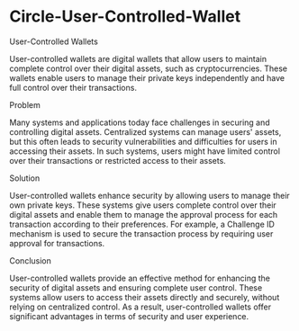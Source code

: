 # Circle-User-Controlled-Wallet

User-Controlled Wallets

User-controlled wallets are digital wallets that allow users to maintain complete control over their digital assets, such as cryptocurrencies. These wallets enable users to manage their private keys independently and have full control over their transactions.

Problem

Many systems and applications today face challenges in securing and controlling digital assets. Centralized systems can manage users' assets, but this often leads to security vulnerabilities and difficulties for users in accessing their assets. In such systems, users might have limited control over their transactions or restricted access to their assets.

Solution

User-controlled wallets enhance security by allowing users to manage their own private keys. These systems give users complete control over their digital assets and enable them to manage the approval process for each transaction according to their preferences. For example, a Challenge ID mechanism is used to secure the transaction process by requiring user approval for transactions.

Conclusion

User-controlled wallets provide an effective method for enhancing the security of digital assets and ensuring complete user control. These systems allow users to access their assets directly and securely, without relying on centralized control. As a result, user-controlled wallets offer significant advantages in terms of security and user experience.


